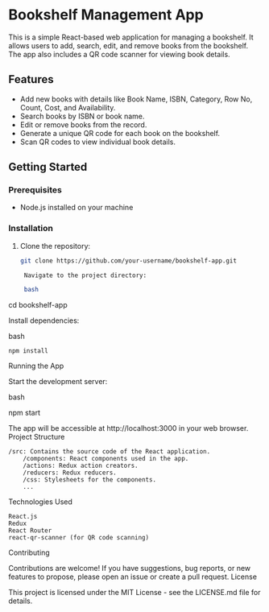 # Bookshelf Management App

This is a simple React-based web application for managing a bookshelf. It allows users to add, search, edit, and remove books from the bookshelf. The app also includes a QR code scanner for viewing book details.

## Features

- Add new books with details like Book Name, ISBN, Category, Row No, Count, Cost, and Availability.
- Search books by ISBN or book name.
- Edit or remove books from the record.
- Generate a unique QR code for each book on the bookshelf.
- Scan QR codes to view individual book details.

## Getting Started

### Prerequisites

- Node.js installed on your machine

### Installation

1. Clone the repository:

   ```bash
   git clone https://github.com/your-username/bookshelf-app.git

    Navigate to the project directory:

    bash

cd bookshelf-app

Install dependencies:

bash

    npm install

Running the App

Start the development server:

bash

npm start

The app will be accessible at http://localhost:3000 in your web browser.
Project Structure

    /src: Contains the source code of the React application.
        /components: React components used in the app.
        /actions: Redux action creators.
        /reducers: Redux reducers.
        /css: Stylesheets for the components.
        ...

Technologies Used

    React.js
    Redux
    React Router
    react-qr-scanner (for QR code scanning)

Contributing

Contributions are welcome! If you have suggestions, bug reports, or new features to propose, please open an issue or create a pull request.
License

This project is licensed under the MIT License - see the LICENSE.md file for details.
